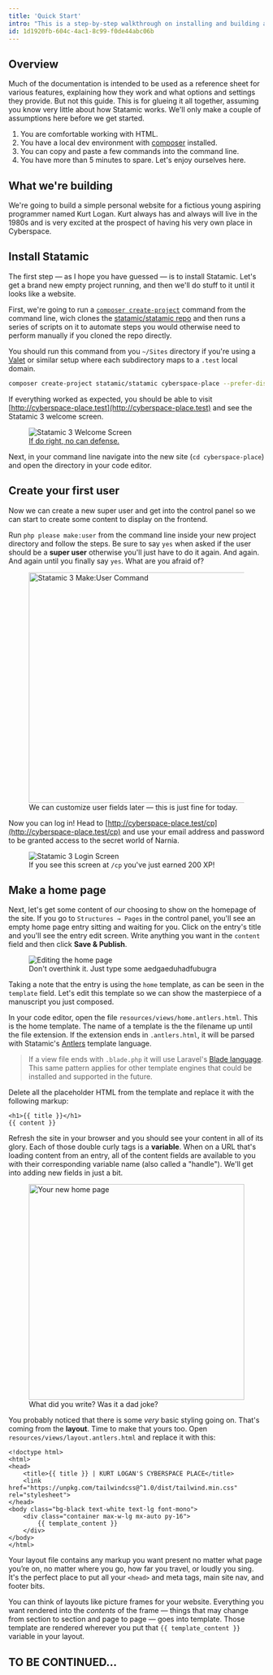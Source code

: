 ```yaml
---
title: 'Quick Start'
intro: "This is a step-by-step walkthrough on installing and building a simple Statamic 3 site. It is focused more on the fundamental building blocks and less on design and aethetics. In fact, it will be an ugly site. Just brace yourself ahead of time."
id: 1d1920fb-604c-4ac1-8c99-f0de44abc06b
---
```

## Overview

Much of the documentation is intended to be used as a reference sheet for various features, explaining how they work and what options and settings they provide. But not this guide. This is for glueing it all together, assuming you know very little about how Statamic works. We'll only make a couple of assumptions here before we get started.

1. You are comfortable working with HTML.
2. You have a local dev environment with [composer](https://getcomposer.org/) installed.
3. You can copy and paste a few commands into the command line.
4. You have more than 5 minutes to spare. Let's enjoy ourselves here.

## What we're building

We're going to build a simple personal website for a fictious young aspiring programmer named Kurt Logan. Kurt always has and always will live in the 1980s and is very excited at the prospect of having his very own place in <span class="uppercase font-bold tracking-widest text-green font-display">Cyberspace</span>.

## Install Statamic

The first step — as I hope you have guessed — is to install Statamic. Let's get a brand new empty project running, and then we'll do stuff to it until it looks like a website.

First, we're going to run a [`composer create-project`](https://getcomposer.org/doc/03-cli.md#create-project) command from the command line, wich clones the [statamic/statamic repo](https://github.com/statamic/statamic) and then runs a series of scripts on it to automate steps you would otherwise need to perform manually if you cloned the repo directly.

You should run this command from you `~/Sites` directory if you're using a [Valet](https://laravel.com/docs/valet) or similar setup where each subdirectory maps to a `.test` local domain.

``` bash
composer create-project statamic/statamic cyberspace-place --prefer-dist --stability=dev
```

If everything worked as expected, you should be able to visit [http://cyberspace-place.test](http://cyberspace-place.test) and see the Statamic 3 welcome screen.

<figure>
    <img src="/img/quick-start/installed.png" alt="Statamic 3 Welcome Screen">
    <figcaption><a class="no-underline hover:text-pink-hot font-bold text-blue-darkest" href="https://www.youtube.com/watch?v=5pL6uUYdWbU">If do right, no can defense.</a></figcaption>
</figure>

Next, in your command line navigate into the new site (`cd cyberspace-place`) and open the directory in your code editor.

## Create your first user

Now we can create a new super user and get into the control panel so we can start to create some content to display on the frontend.

Run `php please make:user` from the command line inside your new project directory and follow the steps. Be sure to say `yes` when asked if the user should be a **super user** otherwise you'll just have to do it again. And again. And again until you finally say `yes`. What are you afraid of?

<figure>
    <img src="/img/quick-start/make-user.png" alt="Statamic 3 Make:User Command" width="453">
    <figcaption>We can customize user fields later — this is just fine for today.</figcaption>
</figure>

Now you can log in! Head to [http://cyberspace-place.test/cp](http://cyberspace-place.test/cp) and use your email address and password to be granted access to the secret world of Narnia.

<figure>
    <img src="/img/quick-start/login.png" alt="Statamic 3 Login Screen">
    <figcaption>If you see this screen at <code>/cp</code> you've just earned 200 XP!</figcaption>
</figure>

## Make a home page

Next, let's get some content of _our_ choosing to show on the homepage of the site. If you go to `Structures → Pages` in the control panel, you'll see an empty home page entry sitting and waiting for you. Click on the entry's title and you'll see the entry edit screen. Write anything you want in the `content` field and then click **Save & Publish**.

<figure>
    <img src="/img/quick-start/editing-home.png" alt="Editing the home page">
    <figcaption>Don't overthink it. Just type some aedgaeduhadfubugra</figcaption>
</figure>

Taking a note that the entry is using the `home` template, as can be seen in the `template` field. Let's edit this template so we can show the masterpiece of a manuscript you just composed.

In your code editor, open the file `resources/views/home.antlers.html`. This is the home template. The name of a template is the the filename up until the file extension. If the extension ends in `.antlers.html`, it will be parsed with Statamic's [Antlers](/antlers) template language.

> If a view file ends with `.blade.php` it will use Laravel's [Blade language](/template-engines). This same pattern applies for other template engines that could be installed and supported in the future.

Delete all the placeholder HTML from the template and replace it with the following markup:

```
<h1>{{ title }}</h1>
{{ content }}
```

Refresh the site in your browser and you should see your content in all of its glory. Each of those double curly tags is a **variable**. When on a URL that's loading content from an entry, all of the content fields are available to you with their corresponding variable name (also called a "handle"). We'll get into adding new fields in just a bit.

<figure>
    <img src="/img/quick-start/new-home.png" alt="Your new home page" width="424">
    <figcaption>What did you write? Was it a dad joke?</figcaption>
</figure>

You probably noticed that there is some _very_ basic styling going on. That's coming from the **layout**. Time to make that yours too. Open `resources/views/layout.antlers.html` and replace it with this:

```
<!doctype html>
<html>
<head>
    <title>{{ title }} | KURT LOGAN'S CYBERSPACE PLACE</title>
    <link href="https://unpkg.com/tailwindcss@^1.0/dist/tailwind.min.css" rel="stylesheet">
</head>
<body class="bg-black text-white text-lg font-mono">
    <div class="container max-w-lg mx-auto py-16">
        {{ template_content }}
    </div>
</body>
</html>
```

Your layout file contains any markup you want present no matter what page you’re on, no matter where you go, how far you travel, or loudly you sing. It's the perfect place to put all your `<head>` and meta tags, main site nav, and footer bits.

You can think of layouts like picture frames for your website. Everything you want rendered into the _contents_ of the frame — things that may change from section to section and page to page — goes into template. Those template are rendered wherever you put that `{{ template_content }}` variable in your layout.

## TO BE CONTINUED...
